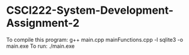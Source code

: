 CSCI222-System-Development-Assignment-2
=======================================

To compile this program: g++ main.cpp mainFunctions.cpp -l sqlite3 -o main.exe
To run: ./main.exe
